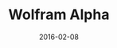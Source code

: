 ---
layout: site
title: "Wolfram Alpha"
date: 2016-02-08
categories: [education]
version: 1.5.8
major: 1
minor: 5
patch: 8
slug: wolfram-alpha
link: https://www.wolframalpha.com/
submitter: lpolepeddi
permalink: /sites/:slug
---